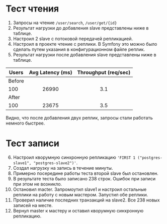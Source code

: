 # Тест чтения

1. Запросы на чтение `/user/search`, `/user/get/{id}`
2. Результат нагрузки до добавления slave представлены ниже в таблице.
3. Настроил 2 slave с потоковой передачей репликацией.
4. Настроил в проекте чтение с реплики. В Symfony это можно было сделать путем указания в конфигурационном файле реплик.
5. Результат нагрузки после добавления slave представлены ниже в таблице.

| Users  | Avg Latency (ms) | Throughput (req/sec) |
|--------|:----------------:|:--------------------:|
| Before |                  |                      |
| 100    |      26990       |         3.1          |
| After  |                  |                      |
| 100    |      23675       |         3.5          |

Видно, что после добавления двух реплик, запросы стали работать немного быстрее.

# Тест записи

6. Настроил кворумную синхронную репликацию `'FIRST 1 ("postgres-slave1", "postgres-slave2")'`.
7. Создал нагрузку на запись в течение минуты.
8. Примерно посередине работы теста второй slave был остановлен.
9. В результате теста было записано 238 строк. Ошибок при записи при этом не возникло.
10. Остановил macter. Запромоутил slave1 и настроил остальные реплики на работу с новым мастером. Запустил обе реплики.
11. Проверил наличие последних транзакций на slave2. Все 238 новых записей на месте.
12. Вернул master к мастеру и оставил кворумную синхронную репликацию.
